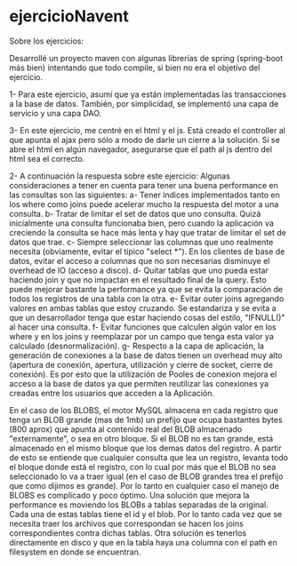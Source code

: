 # ejercicioNavent

Sobre los ejercicios:

Desarrollé un proyecto maven con algunas librerías de spring (spring-boot más bien) intentando que todo compile, si bien no 
era el objetivo del ejercicio.

1- Para este ejercicio, asumí que ya están implementadas las transacciones a la base de datos. También, por simplicidad, se 
implementó una capa de servicio y una capa DAO.

3- En este ejercicio, me centré en el html y el js. Está creado el controller al que apunta el ajax pero sólo a modo de darle
un cierre a la solución.
Si se abre el html en algún navegador, asegurarse que el path al js dentro del html sea el correcto. 

2- A continuación la respuesta sobre este ejercicio:
Algunas consideraciones a tener en cuenta para tener una buena performance en las consultas son las siguientes:
	a- Tener índices implementados tanto en los where como joins puede acelerar mucho la respuesta del motor a una consulta.
	b- Tratar de limitar el set de datos que uno consulta. Quizá inicialmente una consulta funcionaba bien, pero 
	cuando la aplicación va creciendo la consulta se hace más lenta y hay que tratar de limitar el set de datos que trae.
	c- Siempre seleccionar las columnas que uno realmente necesita (obviamente, evitar el típico "select *"). 
	En los clientes de base de datos, evitar el acceso a columnas que no son necesarias disminuye el overhead de IO 
	(acceso a disco).
	d- Quitar tablas que uno pueda estar haciendo join y que no impactan en el resultado final de la query. Esto puede mejorar 
	bastante la performance ya que se evita la comparación de todos los registros de una tabla con la otra. 
	e- Evitar outer joins agregando valores en ambas tablas que estoy cruzando. Se estandariza y se evita a que un desarrollador
	tenga que estar haciendo cosas del estilo, "IFNULL()" al hacer una consulta.
	f- Evitar funciones que calculen algún valor en los where y en los joins y reemplazar por un campo que tenga esta valor ya
	calculado (desnormalización).
	g- Respecto a la capa de aplicación, la generación de conexiones a la base de datos tienen un overhead muy alto (apertura 
	de conexión, apertura, utilización y cierre de socket, cierre de conexión). Es por esto que la utilización de Pooles de 
	conexion mejora el acceso a la base de datos ya que permiten reutilizar las conexiones ya creadas entre los usuarios que 
	acceden a la Aplicación.

En el caso de los BLOBS, el motor MySQL almacena en cada registro que tenga un BLOB grande (mas de 1mb) un prefijo que ocupa 
bastantes bytes (800 aprox) que apunta al contenido real del BLOB almacenado "externamente", o sea en otro bloque. Si el BLOB 
no es tan grande, está almacenado en el mismo bloque que los demas datos del registro.
A partir de esto se entiende que cualquier consulta que lea un registro, levanta todo el bloque donde está el registro, con lo
cual por más que el BLOB no sea seleccionado lo va a traer igual (en el caso de BLOB grandes trea el prefijo que como dijimos 
es grande).
Por lo tanto en cualquier caso el manejo de BLOBS es complicado y poco óptimo.
Una solución que mejora la performance es moviendo los BLOBs a tablas separadas de la original.
Cada una de estas tablas tiene el id y el blob. Por lo tanto cada vez que se necesita traer los archivos que correspondan se 
hacen los joins correspondientes contra dichas tablas.
Otra solución es tenerlos directamente en disco y que en la tabla haya una columna con el path en filesystem en donde se 
encuentran.

	
